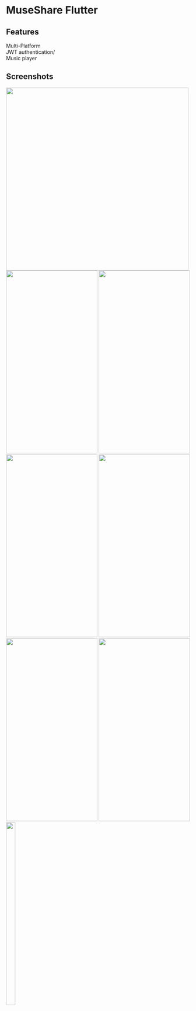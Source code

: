# MuseShare Flutter

## Features
<dl>
  <dt>Multi-Platform</dt>
   
  <dt>JWT authentication/</dt>

  <dt>Music player</dt>
</dl>

## Screenshots
<img src="https://user-images.githubusercontent.com/69165378/100480825-a7c73000-30f2-11eb-8859-abfaf2ac77e0.jpg" height="500"> <img src="https://user-images.githubusercontent.com/69165378/100480848-ba416980-30f2-11eb-83f7-d8d8a78bcd4d.jpg" width="250" height="500"> <img src="https://user-images.githubusercontent.com/69165378/100481101-73a03f00-30f3-11eb-956a-66daed6dee7b.jpg" width="250" height="500">
<img src="https://user-images.githubusercontent.com/69165378/100480876-cc230c80-30f2-11eb-8c36-35ca7f612249.jpg" width="250" height="500">
<img src="https://user-images.githubusercontent.com/69165378/100480910-e826ae00-30f2-11eb-9508-e0c25afe9c1b.jpg" width="250" height="500"><img src="https://user-images.githubusercontent.com/69165378/100480944-fffe3200-30f2-11eb-8eb7-6dc9692f7c25.jpg" width="250" height="500">
<img src="https://user-images.githubusercontent.com/69165378/100480971-10aea800-30f3-11eb-8131-96acc5e4cc1f.jpg" width="250" height="500"> <img src="https://user-images.githubusercontent.com/69165378/100481022-3e93ec80-30f3-11eb-94b8-5665e0b2552e.jpg" width="25" height="500">
